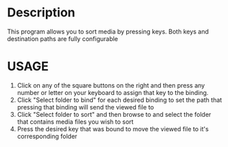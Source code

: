 # Description

This program allows you to sort media by pressing keys. Both keys and destination paths are fully configurable


# USAGE

1. Click on any of the square buttons on the right and then press any number or letter on your keyboard to assign that key to the binding.
2. Click "Select folder to bind" for each desired binding to set the path that pressing that binding will send the viewed file to
3. Click "Select folder to sort" and then browse to and select the folder that contains media files you wish to sort
4. Press the desired key that was bound to move the viewed file to it's corresponding folder
